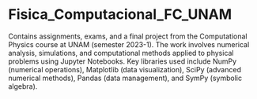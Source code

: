 # Fisica_Computacional_FC_UNAM
Contains assignments, exams, and a final project from the Computational Physics course at UNAM (semester 2023-1). The work involves numerical analysis, simulations, and computational methods applied to physical problems using Jupyter Notebooks. Key libraries used include NumPy (numerical operations), Matplotlib (data visualization), SciPy (advanced numerical methods), Pandas (data management), and SymPy (symbolic algebra).

